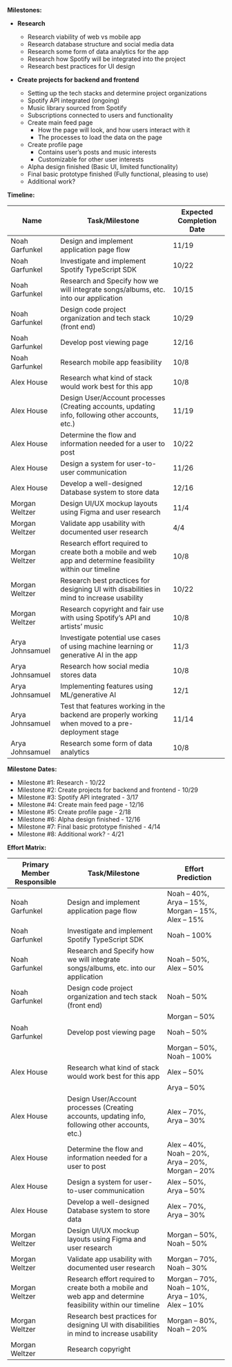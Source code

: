 **Milestones:**

- **Research**
  - Research viability of web vs mobile app
  - Research database structure and social media data
  - Research some form of data analytics for the app
  - Research how Spotify will be integrated into the project
  - Research best practices for UI design

- **Create projects for backend and frontend**
  - Setting up the tech stacks and determine project organizations
  - Spotify API integrated (ongoing)
  - Music library sourced from Spotify
  - Subscriptions connected to users and functionality
  - Create main feed page
    - How the page will look, and how users interact with it
    - The processes to load the data on the page
  - Create profile page
    - Contains user’s posts and music interests
    - Customizable for other user interests
  - Alpha design finished (Basic UI, limited functionality)
  - Final basic prototype finished (Fully functional, pleasing to use)
  - Additional work?

**Timeline:**

| Name            | Task/Milestone                                                  | Expected Completion Date |
|-----------------|----------------------------------------------------------------|--------------------------|
| Noah Garfunkel  | Design and implement application page flow                      | 11/19                    |
| Noah Garfunkel  | Investigate and implement Spotify TypeScript SDK                | 10/22                    |
| Noah Garfunkel  | Research and Specify how we will integrate songs/albums, etc. into our application | 10/15 |
| Noah Garfunkel  | Design code project organization and tech stack (front end)     | 10/29                    |
| Noah Garfunkel  | Develop post viewing page                                        | 12/16                    |
| Noah Garfunkel  | Research mobile app feasibility                                  | 10/8                     |
| Alex House      | Research what kind of stack would work best for this app       | 10/8                     |
| Alex House      | Design User/Account processes (Creating accounts, updating info, following other accounts, etc.) | 11/19 |
| Alex House      | Determine the flow and information needed for a user to post   | 10/22                    |
| Alex House      | Design a system for user-to-user communication                  | 11/26                    |
| Alex House      | Develop a well-designed Database system to store data           | 12/16                    |
| Morgan Weltzer | Design UI/UX mockup layouts using Figma and user research       | 11/4                     |
| Morgan Weltzer | Validate app usability with documented user research            | 4/4                      |
| Morgan Weltzer | Research effort required to create both a mobile and web app and determine feasibility within our timeline | 10/8 |
| Morgan Weltzer | Research best practices for designing UI with disabilities in mind to increase usability | 10/22 |
| Morgan Weltzer | Research copyright and fair use with using Spotify’s API and artists’ music | 10/8 |
| Arya Johnsamuel | Investigate potential use cases of using machine learning or generative AI in the app | 11/3 |
| Arya Johnsamuel | Research how social media stores data                            | 10/8                     |
| Arya Johnsamuel | Implementing features using ML/generative AI                     | 12/1                     |
| Arya Johnsamuel | Test that features working in the backend are properly working when moved to a pre-deployment stage | 11/14 |
| Arya Johnsamuel | Research some form of data analytics                              | 10/8                     |

**Milestone Dates:**

- Milestone #1: Research - 10/22
- Milestone #2: Create projects for backend and frontend - 10/29
- Milestone #3: Spotify API integrated - 3/17
- Milestone #4: Create main feed page - 12/16
- Milestone #5: Create profile page - 2/18
- Milestone #6: Alpha design finished - 12/16
- Milestone #7: Final basic prototype finished - 4/14
- Milestone #8: Additional work? - 4/21

**Effort Matrix:**

| Primary Member Responsible | Task/Milestone                                                  | Effort Prediction |
|---------------------------|----------------------------------------------------------------|-------------------|
| Noah Garfunkel            | Design and implement application page flow                      | Noah – 40%, Arya – 15%, Morgan – 15%, Alex – 15% |
| Noah Garfunkel            | Investigate and implement Spotify TypeScript SDK                | Noah – 100% |
| Noah Garfunkel            | Research and Specify how we will integrate songs/albums, etc. into our application | Noah – 50%, Alex – 50% |
| Noah Garfunkel            | Design code project organization and tech stack (front end)     | Noah – 50% |
|                           |                                                                | Morgan – 50% |
| Noah Garfunkel            | Develop post viewing page                                        | Noah – 50% |
|                           |                                                                | Morgan – 50%, Noah – 100%       |
| Alex House                | Research what kind of stack would work best for this app       | Alex – 50%        |
|                           |                                                                | Arya – 50%        |
| Alex House                | Design User/Account processes (Creating accounts, updating info, following other accounts, etc.) | Alex – 70%, Arya – 30%        |
| Alex House                | Determine the flow and information needed for a user to post   | Alex – 40%, Noah – 20%,  Arya – 20%, Morgan – 20% |
| Alex House                | Design a system for user-to-user communication                  | Alex – 50%, Arya – 50%        |
| Alex House                | Develop a well-designed Database system to store data           | Alex – 70%, Arya – 30%        |
| Morgan Weltzer            | Design UI/UX mockup layouts using Figma and user research       | Morgan – 50%, Noah – 50%        |
| Morgan Weltzer            | Validate app usability with documented user research            | Morgan – 70%, Noah – 30%        |
| Morgan Weltzer            | Research effort required to create both a mobile and web app and determine feasibility within our timeline | Morgan – 70%, Noah – 10%, Arya – 10%, Alex – 10%        |
| Morgan Weltzer            | Research best practices for designing UI with disabilities in mind to increase usability | Morgan – 80%, Noah – 20%        |
| Morgan Weltzer            | Research copyright
